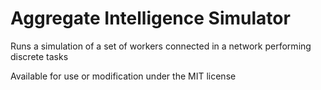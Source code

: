 # Aggregate Intelligence Simulator

Runs a simulation of a set of workers connected in a network performing discrete tasks

Available for use or modification under the MIT license